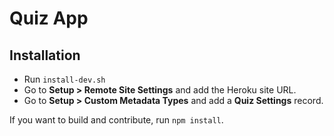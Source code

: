 # Quiz App

## Installation

-   Run `install-dev.sh`
-   Go to **Setup &gt; Remote Site Settings** and add the Heroku site URL.
-   Go to **Setup &gt; Custom Metadata Types** and add a **Quiz Settings** record.

If you want to build and contribute, run `npm install`.
